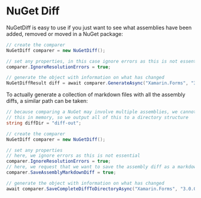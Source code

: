 # NuGet Diff


NuGetDiff is easy to use if you just want to see what assemblies have been
added, removed or moved in a NuGet package:

```csharp
// create the comparer
NuGetDiff comparer = new NuGetDiff();

// set any properties, in this case ignore errors as this is not essential
comparer.IgnoreResolutionErrors = true;

// generate the object with information on what has changed
NuGetDiffResult diff = await comparer.GenerateAsync("Xamarin.Forms", "3.0.0.446417", "3.1.0.697729");
```

To actually generate a collection of markdown files with all the assembly
diffs, a similar path can be taken:

```csharp
// because comparing a NuGet may involve multiple assemblies, we cannot do
// this in memory, so we output all of this to a directory structure
string diffDir = "diff-out";

// create the comparer
NuGetDiff comparer = new NuGetDiff();

// set any properties
// here, we ignore errors as this is not essential
comparer.IgnoreResolutionErrors = true;
// here, we request that we want to save the assembly diff as a markdown file
comparer.SaveAssemblyMarkdownDiff = true;

// generate the object with information on what has changed
await comparer.SaveCompleteDiffToDirectoryAsync("Xamarin.Forms", "3.0.0.446417", "3.1.0.697729", diffDir);
```
